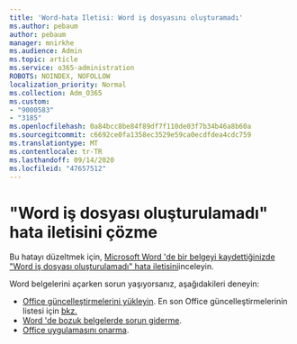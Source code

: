 ```yaml
---
title: 'Word-hata Iletisi: Word iş dosyasını oluşturamadı'
ms.author: pebaum
author: pebaum
manager: mnirkhe
ms.audience: Admin
ms.topic: article
ms.service: o365-administration
ROBOTS: NOINDEX, NOFOLLOW
localization_priority: Normal
ms.collection: Adm_O365
ms.custom:
- "9000583"
- "3185"
ms.openlocfilehash: 0a84bcc8be84f89df7f110de03f7b34b46a8b60a
ms.sourcegitcommit: c6692ce0fa1358ec3529e59ca0ecdfdea4cdc759
ms.translationtype: MT
ms.contentlocale: tr-TR
ms.lasthandoff: 09/14/2020
ms.locfileid: "47657512"
---
```

# <a name="resolve-the-word-could-not-create-the-work-file-error-message"></a>"Word iş dosyası oluşturulamadı" hata iletisini çözme

Bu hatayı düzeltmek için, [Microsoft Word 'de bir belgeyi kaydettiğinizde "Word iş dosyası oluşturulamadı" hata iletisini](https://docs.microsoft.com/office/troubleshoot/word/word-could-not-create-the-work-file)inceleyin.

Word belgelerini açarken sorun yaşıyorsanız, aşağıdakileri deneyin:

- [Office güncelleştirmelerini yükleyin](https://support.office.com/article/2ab296f3-7f03-43a2-8e50-46de917611c5). En son Office güncelleştirmelerinin listesi için [bkz.](https://docs.microsoft.com/officeupdates/office-updates-msi)
- [Word 'de bozuk belgelerde sorun giderme](https://docs.microsoft.com/office/troubleshoot/word/damaged-documents-in-word).
- [Office uygulamasını onarma](https://support.office.com/Article/Repair-an-Office-application-7821d4b6-7c1d-4205-aa0e-a6b40c5bb88b).